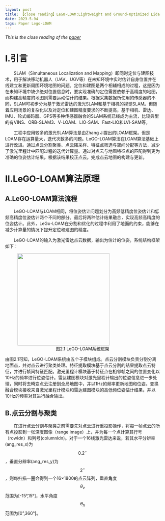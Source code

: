 ```yaml
---
layout: post
title: 【close reading】LeGO-LOAM:Lightweight and Ground-Optimized Lidar Odometry and Mapping on Variable Terrain
date: 2023-5-04
tags: Paper Lego-LOAM
---
```


*This is the close reading of the [paper](https://ieeexplore.ieee.org/document/8594299)*


# I.引言

&emsp;&emsp;SLAM（Simultaneous Localization and Mapping）即同时定位与建图技术，用于解决移动机器人（UAV、UGV等）在未知环境中实时估计自身位置并在线建立和更新周围环境地图的问题。定位和建图是两个相辅相成的过程，这是因为在未知环境中缺少绝对位置信息时，要实现准确的定位需要依赖于高精度的地图，而构建高精度的地图则需要运动估计的结果。根据采集数据所使用的传感器的不同，SLAM可初步分为基于激光雷达的激光SLAM和基于相机的视觉SLAM。但随着应用场景的复杂化以及对定位和建图精度要求的不断提高，基于相机、雷达、IMU、轮式编码器、GPS等多种传感器融合的SLAM系统已经成为主流，比较典型的有VINS、ORB-SLAM3、V-LOAM、LIO-SAM、Fast-LIO和LVI-SAM等。

&emsp;&emsp;工程中应用较多的激光SLAM算法是由Zhang Ji提出的LOAM框架。但是LOAM存在运算量大，迭代次数多的问题。LeGO-LOAM算法在LOAM算法基础上进行改进。通过点云分割聚类、点云降采样、特征点筛选与空间分配等方法，减少了激光里程计中匹配过程的迭代计算量。通过对点云与地图特征点的匹配得到更为准确的位姿估计结果。根据该结果校正点云，完成点云地图的构建与更新。

# II.LeGO-LOAM算法原理

## A.LeGO-LOAM算法流程
&emsp;&emsp;LeGO-LOAM与LOAM相同，将位姿估计问题划分为高频低精度位姿估计和低频高精度位姿估计两个不同的部分。最后将两种估计结果融合，实现高频高精度的位姿估计。此外，LeGo-LOAM在分割和优化的过程中利用了地面的约束，能够在减少计算量的情况下提升定位和建图的精度。

&emsp;&emsp;LeGO-LOAM的输入为激光雷达点云数据，输出为估计的位姿，系统结构框架如下：
<figure>
    <img src="https://effun.xyz/images/LeGO-LOAM/算法框架.png" width=300px>
    <center>
    <figcaption>图2.1 LeGO-LOAM系统框架</figcaption>
    </center>
</figure>
由图2.1可知，LeGO-LOAM系统由五个子模块组成。点云分割模块负责分割分离地面点，并对点云进行聚类处理。特征提取模块基于点云分割的结果提取点云特征，并进行帧间特征匹配。激光里程计模块基于特征点在相邻帧之间的位置变化以10Hz的频率进行位姿估计。雷达建图模块对激光里程计输出的位姿信息进一步处理，同时将去畸变点云注册到全局地图中，并以1Hz的频率更新地图和位姿。变换融合模块接收来自激光里程计模块和雷达建图模块的高低频位姿估计结果，并以10Hz的频率对其进行融合输出。

## B.点云分割与聚类

&emsp;&emsp;在进行点云分割与聚类之前需要先对点云进行重投影操作，将每一帧点云的所有点投影到一张深度图像（range image）上，并为每一个点计算其行号（rowIdn）和列号(columnIdn)。对于一个16线激光雷达来说，若其水平分辨率(ang_res_x)为$$0.2^\circ$$，垂直分辨率(ang_res_y)为$$2^\circ$$，则每扫描一圈会得到一个16×1800的点云阵列，垂直角度$$θ_v$$范围为[-15°,15°]，水平角度$$θ_h$$范围为[0°,360°]。





